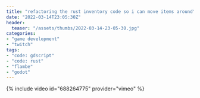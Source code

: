 ```yaml
---
title: "refactoring the rust inventory code so i can move items around"
date: "2022-03-14T23:05:30Z"
header:
  teaser: "/assets/thumbs/2022-03-14-23-05-30.jpg"
categories:
- "game development"
- "twitch"
tags:
- "code: gdscript"
- "code: rust"
- "flambe"
- "godot"
---
```

{% include video id="688264775" provider="vimeo" %}
